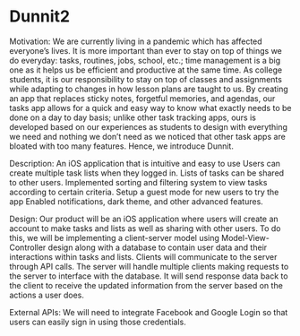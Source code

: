 # Dunnit2

Motivation:
We are currently living in a pandemic which has affected everyone’s lives. It is more important than ever to stay on top of things we do everyday: tasks, routines, jobs, school, etc.; time management is a big one as it helps us be efficient and productive at the same time. As college students, it is our responsibility to stay on top of classes and assignments while adapting to changes in how lesson plans are taught to us. By creating an app that replaces sticky notes, forgetful memories, and agendas, our tasks app allows for a quick and easy way to know what exactly needs to be done on a day to day basis; unlike other task tracking apps, ours is developed based on our experiences as students to design with everything we need and nothing we don’t need as we noticed that other task apps are bloated with too many features. Hence, we introduce Dunnit.  

Description: 
An iOS application that is intuitive and easy to use
Users can create multiple task lists when they logged in.
Lists of tasks can be shared to other users.
Implemented sorting and filtering system to view tasks according to certain criteria.
Setup a guest mode for new users to try the app
Enabled notifications, dark theme, and other advanced features.

Design:
Our product will be an iOS application where users will create an account to make tasks and lists as well as sharing with other users. To do this, we will be implementing a client-server model using Model-View-Controller design along with a database to contain user data and their interactions within tasks and lists. Clients will communicate to the server through API calls. The server will handle multiple clients making requests to the server to interface with the database. It will send response data back to the client to receive the updated information from the server based on the actions a user does. 

External APIs: 
We will need to integrate Facebook and Google Login so that users can easily sign in using those credentials.  
